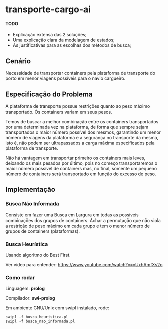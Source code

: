 transporte-cargo-ai
===================


#### TODO
- Explicação extensa das 2 soluções;
- Uma explicação clara da modelagem de estados;
- As justificativas para as escolhas dos métodos de busca;

## Cenário
  
Necessidade de transportar containers pela plataforma de transporte do porto
em menor viagens possíveis para o navio cargueiro.

## Especificação do Problema

A plataforma de transporte possue restrições quanto ao peso máximo
transportado. Os containers variam em seus pesos.

Temos de buscar a melhor combinação entre os containers transportados por
uma determinada vez na plataforma, de forma que sempre sejam transportados
o maior número possível dos mesmos, garantindo um menor número de
viagens da plataforma e a segurança no transporte da mesma, isto é, não
podem ser ultrapassados a carga máxima especificados
pela plataforma de transporte.

Não há vantagem em transportar primeiro os containers mais leves,
deixando os mais pesados por último, pois no começo transportaremos o maior 
número possível de containers mas, no final, somente um pequeno número de
containers será transportado em função do excesso de peso.

## Implementação 

### Busca Não Informada

Consiste em fazer uma Busca em Largura em todas as possíveis combinações
dos grupos de containers. Achar a permutação que não viola a restrição de peso
máximo em cada grupo e tem o menor número de grupos de containers (plataformas).

### Busca Heurística

Usando algoritmo do Best First.

Ver vídeo para entender: https://www.youtube.com/watch?v=vUxhAmfXs2o

### Como rodar

Linguagem: **prolog**

Compilador: **swi-prolog**

Em ambiente GNU/Unix com swipl instalado, rode:

```
swipl -f busca_heuristica.pl
swipl -f busca_nao_informada.pl
```

